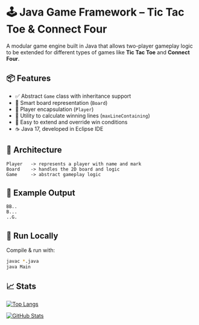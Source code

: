 
# 🕹️ Java Game Framework – Tic Tac Toe & Connect Four

A modular game engine built in Java that allows two-player gameplay logic to be extended for different types of games like **Tic Tac Toe** and **Connect Four**.

## 📦 Features

- ✅ Abstract `Game` class with inheritance support
- 🧠 Smart board representation (`Board`)
- 👤 Player encapsulation (`Player`)
- 🧪 Utility to calculate winning lines (`maxLineContaining`)
- 🎯 Easy to extend and override win conditions
- ☕ Java 17, developed in Eclipse IDE

## 🧩 Architecture

```plaintext
Player   -> represents a player with name and mark
Board    -> handles the 2D board and logic
Game     -> abstract gameplay logic
```

## 📸 Example Output

```
BB..
B...
..G.
```

## 🚀 Run Locally

Compile & run with:
```bash
javac *.java
java Main
```

## 📈 Stats

[![Top Langs](https://github-readme-stats.vercel.app/api/top-langs/?username=weaamasad9&layout=compact&theme=dark)](https://github.com/weaamasad9)

[![GitHub Stats](https://github-readme-stats.vercel.app/api?username=weaamasad9&show_icons=true&theme=dark)](https://github.com/weaamasad9)
